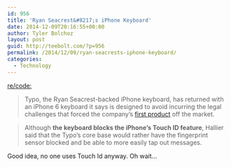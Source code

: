 ```yaml
---
id: 956
title: 'Ryan Seacrest&#8217;s iPhone Keyboard'
date: 2014-12-09T20:16:55+00:00
author: Tyler Bolchoz
layout: post
guid: http://teebolt.com/?p=956
permalink: /2014/12/09/ryan-seacrests-iphone-keyboard/
categories:
  - Technology
---
```

[re/code:](http://recode.net/2014/12/08/typo-ships-new-iphone-6-keyboard-plans-ipad-product-for-next-year/)

> Typo, the Ryan Seacrest-backed iPhone keyboard, has returned with an iPhone 6 keyboard it says is designed to avoid incurring the legal challenges that forced the company’s [first product](http://recode.net/video/typo-keyboard-case-review/) off the market.

> Although **the keyboard blocks the iPhone’s Touch ID feature**, Hallier said that the Typo’s core base would rather have the fingerprint sensor blocked and be able to more easily tap out messages.

Good idea, no one uses Touch Id anyway. Oh wait&#8230;